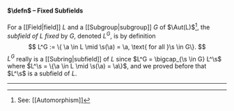 #### $\defn$ – Fixed Subfields
For a [[Field|field]] $L$ and a [[Subgroup|subgroup]] $G$ of $\Aut(L)$[^1], the *subfield of $L$ fixed* by $G$, denoted $L^G$, is by definition
$$
L^G := \{ \a \in L \mid \s(\a) = \a, \text{ for all }\s \in G\}.
$$
$L^G$ really is a [[Subring|subfield]] of $L$ since $L^G = \bigcap_{\s \in G} L^\s$ where $L^\s = \{\a \in L \mid \s(\a) = \a\}$, and we proved before that $L^\s$ is a subfield of $L$.
***

[^1]: See: [[Automorphism]]